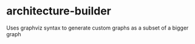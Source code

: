 # architecture-builder
Uses graphviz syntax to generate custom graphs as a subset of a bigger graph
